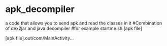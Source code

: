 # apk_decompiler
a code that allows you to send apk and read the classes in it
#Combination of dex2jar and java decompiler 
#for example
startme.sh [apk file]

[apk file].out/com/MainActivity...
